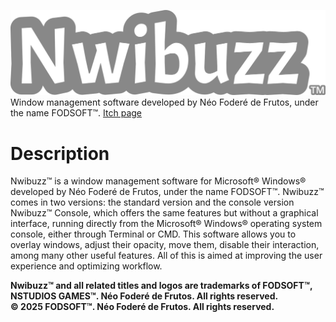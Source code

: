 ![](logo_nwibuzz.png)
Window management software developed by Néo Foderé de Frutos, under the name FODSOFT™.
[Itch page](https://fodsoft.itch.io/nwibuzz)
# Description
Nwibuzz™ is a window management software for Microsoft® Windows® developed by Néo Foderé de Frutos, under the name FODSOFT™.
Nwibuzz™ comes in two versions: the standard version and the console version Nwibuzz™ Console, which offers the same features but without a graphical interface, running directly from the Microsoft® Windows® operating system console, either through Terminal or CMD.
This software allows you to overlay windows, adjust their opacity, move them, disable their interaction, among many other useful features. All of this is aimed at improving the user experience and optimizing workflow.

**Nwibuzz™ and all related titles and logos are trademarks of FODSOFT™, NSTUDIOS GAMES™. Néo Foderé de Frutos. All rights reserved.<br>
© 2025 FODSOFT™. Néo Foderé de Frutos. All rights reserved.**
